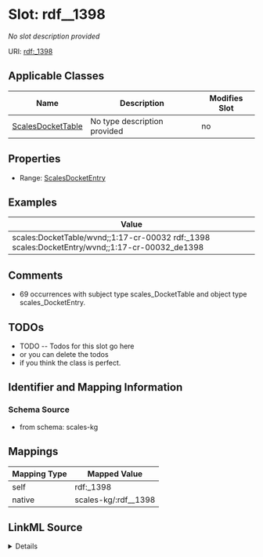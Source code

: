 

# Slot: rdf__1398


_No slot description provided_





URI: [rdf:_1398](http://www.w3.org/1999/02/22-rdf-syntax-ns#_1398)



<!-- no inheritance hierarchy -->





## Applicable Classes

| Name | Description | Modifies Slot |
| --- | --- | --- |
| [ScalesDocketTable](../classes/ScalesDocketTable.md) | No type description provided |  no  |







## Properties

* Range: [ScalesDocketEntry](../classes/ScalesDocketEntry.md)






## Examples

| Value |
| --- |
| scales:DocketTable/wvnd;;1:17-cr-00032 rdf:_1398 scales:DocketEntry/wvnd;;1:17-cr-00032_de1398 |

## Comments

* 69 occurrences with subject type scales_DocketTable and object type scales_DocketEntry.

## TODOs

* TODO -- Todos for this slot go here
* or you can delete the todos
* if you think the class is perfect.

## Identifier and Mapping Information







### Schema Source


* from schema: scales-kg




## Mappings

| Mapping Type | Mapped Value |
| ---  | ---  |
| self | rdf:_1398 |
| native | scales-kg/:rdf__1398 |




## LinkML Source

<details>
```yaml
name: rdf__1398
description: No slot description provided
todos:
- TODO -- Todos for this slot go here
- or you can delete the todos
- if you think the class is perfect.
comments:
- 69 occurrences with subject type scales_DocketTable and object type scales_DocketEntry.
examples:
- value: scales:DocketTable/wvnd;;1:17-cr-00032 rdf:_1398 scales:DocketEntry/wvnd;;1:17-cr-00032_de1398
from_schema: scales-kg
rank: 1000
slot_uri: rdf:_1398
alias: rdf__1398
domain_of:
- scales_DocketTable
range: scales_DocketEntry

```
</details>